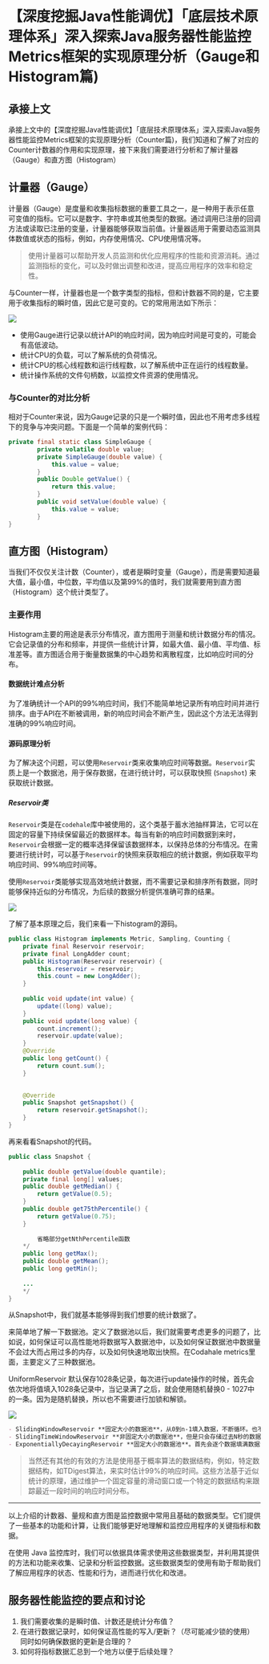 # 【深度挖掘Java性能调优】「底层技术原理体系」深入探索Java服务器性能监控Metrics框架的实现原理分析（Gauge和Histogram篇)
承接上文
----

承接上文中的【深度挖掘Java性能调优】「底层技术原理体系」深入探索Java服务器性能监控Metrics框架的实现原理分析（Counter篇)，我们知道和了解了对应的Counter计数器的作用和实现原理，接下来我们需要进行分析和了解计量器（Gauge）和直方图（Histogram）

计量器（Gauge）
----------

计量器（Gauge）是度量和收集指标数据的重要工具之一，是一种用于表示任意可变值的指标。它可以是数字、字符串或其他类型的数据。通过调用已注册的回调方法或读取已注册的变量，计量器能够获取当前值。计量器适用于需要动态监测具体数值或状态的指标，例如，内存使用情况、CPU使用情况等。

> 使用计量器可以帮助开发人员监测和优化应用程序的性能和资源消耗。通过监测指标的变化，可以及时做出调整和改进，提高应用程序的效率和稳定性。

与Counter一样，计量器也是一个数字类型的指标，但和计数器不同的是，它主要用于收集指标的瞬时值，因此它是可变的。它的常用用法如下所示：

![](https://p3-juejin.byteimg.com/tos-cn-i-k3u1fbpfcp/23b0b0ac7fc64551bf0b313f0918e5a2~tplv-k3u1fbpfcp-jj-mark:3024:0:0:0:q75.awebp#?w=1426&h=756&s=111629&e=png&b=f5edfb)

*   使用Gauge进行记录以统计API的响应时间，因为响应时间是可变的，可能会有高低波动。
*   统计CPU的负载，可以了解系统的负荷情况。
*   统计CPU的核心线程数和运行线程数，以了解系统中正在运行的线程数量。
*   统计操作系统的文件句柄数，以监控文件资源的使用情况。

### 与Counter的对比分析

相对于Counter来说，因为Gauge记录的只是一个瞬时值，因此也不用考虑多线程下的竞争与冲突问题。下面是一个简单的案例代码：

```java
private final static class SimpleGauge {
        private volatile double value;
        private SimpleGauge(double value) {
            this.value = value;
        }
        public Double getValue() {
            return this.value;
        }
        public void setValue(double value) {
            this.value = value;
        }
}

```

直方图（Histogram）
--------------

当我们不仅仅关注计数（Counter），或者是瞬时变量（Gauge），而是需要知道最大值，最小值，中位数，平均值以及第99%的值时，我们就需要用到直方图（Histogram）这个统计类型了。

### 主要作用

Histogram主要的用途是表示分布情况，直方图用于测量和统计数据分布的情况。它会记录值的分布和频率，并提供一些统计计算，如最大值、最小值、平均值、标准差等。直方图适合用于衡量数据集的中心趋势和离散程度，比如响应时间的分布。

#### 数据统计难点分析

为了准确统计一个API的99%响应时间，我们不能简单地记录所有响应时间并进行排序。由于API在不断被调用，新的响应时间会不断产生，因此这个方法无法得到准确的99%响应时间。

#### 源码原理分析

为了解决这个问题，可以使用`Reservoir`类来收集响应时间等数据。`Reservoir`实质上是一个数据池，用于保存数据，在进行统计时，可以获取快照 (`Snapshot`) 来获取统计数据。

##### Reservoir类

`Reservoir`类是在`codehale`库中被使用的，这个类基于蓄水池抽样算法，它可以在固定的容量下持续保留最近的数据样本。每当有新的响应时间数据到来时，`Reservoir`会根据一定的概率选择保留该数据样本，以保持总体的分布情况。在需要进行统计时，可以基于`Reservoir`的快照来获取相应的统计数据，例如获取平均响应时间、99%响应时间等。

使用`Reservoir`类能够实现高效地统计数据，而不需要记录和排序所有数据，同时能够保持近似的分布情况，为后续的数据分析提供准确可靠的结果。

![](https://p3-juejin.byteimg.com/tos-cn-i-k3u1fbpfcp/754add2e5dcc41e1bc306b07f8bfc55b~tplv-k3u1fbpfcp-jj-mark:3024:0:0:0:q75.awebp#?w=1106&h=1206&s=62101&e=png&b=ffffff)

了解了基本原理之后，我们来看一下histogram的源码。

```java
public class Histogram implements Metric, Sampling, Counting {
    private final Reservoir reservoir;
    private final LongAdder count;
    public Histogram(Reservoir reservoir) {
        this.reservoir = reservoir;
        this.count = new LongAdder();
    }
    
    public void update(int value) {
        update((long) value);
    }
    public void update(long value) {
        count.increment();
        reservoir.update(value);
    }
    @Override
    public long getCount() {
        return count.sum();
    }

    
    @Override
    public Snapshot getSnapshot() {
        return reservoir.getSnapshot();
    }
}

```

再来看看Snapshot的代码。

```java
public class Snapshot {
    
    public double getValue(double quantile);
    private final long[] values;
    public double getMedian() {
        return getValue(0.5);
    }
    public double get75thPercentile() {
        return getValue(0.75);
    }
    
        省略部分getNthPercentile函数
    */
    public long getMax();
    public double getMean();
    public long getMin();
    
    ...
    */ 
}

```

从Snapshot中，我们就基本能够得到我们想要的统计数据了。

来简单地了解一下数据池。定义了数据池以后，我们就需要考虑更多的问题了，比如说，如何保证可以高性能地将数据写入数据池中，以及如何保证数据池中数据量不会过大而占用过多的内存，以及如何快速地取出快照。在Codahale metrics里面，主要定义了三种数据池。

UniformReservoir 默认保存1028条记录，每次进行update操作的时候，首先会依次地将值填入1028条记录中，当记录满了之后，就会使用随机替换0 - 1027中的一条。因为是随机替换，所以也不需要进行加锁和解锁。

![](https://p3-juejin.byteimg.com/tos-cn-i-k3u1fbpfcp/863be9dbc6f84217b31d970f9a153147~tplv-k3u1fbpfcp-jj-mark:3024:0:0:0:q75.awebp#?w=904&h=564&s=34593&e=png&b=ffffff)

```markdown
- SlidingWindowReservoir **固定大小的数据池**，从0到n-1填入数据，不断循环。也不会进行加锁和解锁。
- SlidingTimeWindowReservoir **非固定大小的数据池**，但是只会存储过去N秒的数据。使用ConcurrentSkipListMap进行存储。
- ExponentiallyDecayingReservoir **固定大小的数据池**。首先会逐个数据填满数据池，随后会将老的数据替换为新的数据，使用ConcurrentSkipListMap进行存储。可以说是SlidingWindowReservoir与SlidingTimeWindowReservoir的结合。

```

> 当然还有其他的有效的方法是使用基于概率算法的数据结构，例如，特定数据结构，如TDigest算法，来实时估计99%的响应时间。这些方法基于近似统计的原理，通过维护一个固定容量的滑动窗口或一个特定的数据结构来跟踪最近一段时间的响应时间分布。

* * *

以上介绍的计数器、量规和直方图是监控数据中常用且基础的数据类型。它们提供了一些基本的功能和计算，让我们能够更好地理解和监控应用程序的关键指标和数据。

在使用 Java 监控库时，我们可以依据具体需求使用这些数据类型，并利用其提供的方法和功能来收集、记录和分析监控数据。这些数据类型的使用有助于帮助我们了解应用程序的状态、性能和行为，进而进行优化和改进。

服务器性能监控的要点和讨论
-------------

1.  我们需要收集的是瞬时值、计数还是统计分布值？
2.  在进行数据记录时，如何保证高性能的写入/更新？（尽可能减少锁的使用）同时如何确保数据的更新是合理的？
3.  如何将指标数据汇总到一个地方以便于后续处理？